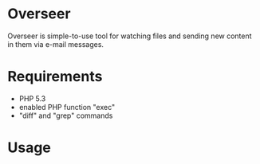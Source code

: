 Overseer
======
Overseer is simple-to-use tool for watching files and sending new content in them
via e-mail messages.

Requirements
==================================
- PHP 5.3
- enabled PHP function "exec"
- "diff" and "grep" commands

Usage
============
